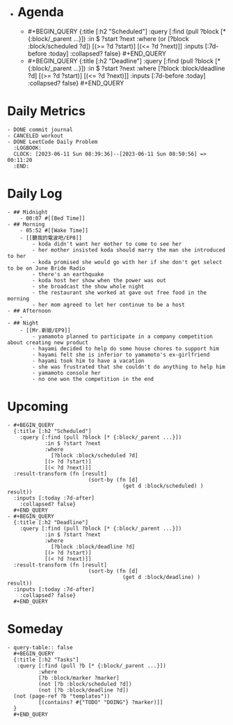 - # Agenda
	- #+BEGIN_QUERY
	  {:title [:h2 "Scheduled"]
	    :query [:find (pull ?block [* {:block/_parent ...}])
	            :in $ ?start ?next
	            :where
	            (or
	              [?block :block/scheduled ?d])
	            [(>= ?d ?start)]
	            [(<= ?d ?next)]]
	  :inputs [:7d-before :today]
	    :collapsed? false}
	  #+END_QUERY
	- #+BEGIN_QUERY
	  {:title [:h2 "Deadline"]
	    :query [:find (pull ?block [* {:block/_parent ...}])
	            :in $ ?start ?next
	            :where
	              [?block :block/deadline ?d]
	            [(>= ?d ?start)]
	            [(<= ?d ?next)]]
	    :inputs [:7d-before :today]
	    :collapsed? false}
	  #+END_QUERY
# Daily Metrics
	- DONE commit journal
	- CANCELED workout
	- DONE LeetCode Daily Problem
	  :LOGBOOK:
	  CLOCK: [2023-06-11 Sun 08:39:36]--[2023-06-11 Sun 08:50:56] =>  00:11:20
	  :END:
# Daily Log
	- ## Midnight
		- 00:07 #[[Bed Time]]
	- ## Morning
		- 05:52 #[[Wake Time]]
		- [[聽我的電波吧/EP8]]
			- koda didn't want her mother to come to see her
			- her mother insisted koda should marry the man she introduced to her
			- koda promised she would go with her if she don't get select to be on June Bride Radio
			- there's an earthquake
			- koda host her show when the power was out
			- she broadcast the show whole night
			- the restaurant she worked at gave out free food in the morning
			- her mom agreed to let her continue to be a host
	- ## Afternoon
		-
	- ## Night
		- [[Mr.新娘/EP9]]
			- yamamoto planned to participate in a company competition about creating new product
			- hayami decided to help do some house chores to support him
			- hayami felt she is inferior to yamamoto's ex-girlfriend
			- hayami took him to have a vacation
			- she was frustrated that she couldn't do anything to help him
			- yamamoto console her
			- no one won the competition in the end
# Upcoming
	- #+BEGIN_QUERY
	  {:title [:h2 "Scheduled"]
	    :query [:find (pull ?block [* {:block/_parent ...}])
	            :in $ ?start ?next
	            :where
	              [?block :block/scheduled ?d]
	            [(> ?d ?start)]
	            [(< ?d ?next)]]
	  :result-transform (fn [result]
	                          (sort-by (fn [d]
	                                     (get d :block/scheduled) ) result))    
	  :inputs [:today :7d-after]
	    :collapsed? false}
	  #+END_QUERY
	- #+BEGIN_QUERY
	  {:title [:h2 "Deadline"]
	    :query [:find (pull ?block [* {:block/_parent ...}])
	            :in $ ?start ?next
	            :where
	              [?block :block/deadline ?d]
	            [(> ?d ?start)]
	            [(< ?d ?next)]]
	  :result-transform (fn [result]
	                          (sort-by (fn [d]
	                                     (get d :block/deadline) ) result))    
	  :inputs [:today :7d-after]
	    :collapsed? false}
	  #+END_QUERY
# Someday
	- query-table:: false
	  #+BEGIN_QUERY
	  {:title [:h2 "Tasks"]
	   :query [:find (pull ?b [* {:block/_parent ...}])
	          :where
	          [?b :block/marker ?marker]
	          (not [?b :block/scheduled ?d])
	          (not [?b :block/deadline ?d])
	  (not (page-ref ?b "templates"))
	          [(contains? #{"TODO" "DOING"} ?marker)]]
	  }
	  #+END_QUERY